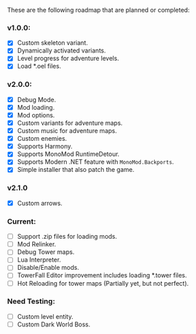 These are the following roadmap that are planned or completed:

### v1.0.0:
- [x] Custom skeleton variant.
- [x] Dynamically activated variants.
- [x] Level progress for adventure levels.
- [x] Load *.oel files.

### v2.0.0:
- [x] Debug Mode.
- [x] Mod loading.
- [x] Mod options.
- [x] Custom variants for adventure maps.
- [x] Custom music for adventure maps.
- [x] Custom enemies.
- [x] Supports Harmony.
- [x] Supports MonoMod RuntimeDetour.
- [x] Supports Modern .NET feature with `MonoMod.Backports`.
- [x] Simple installer that also patch the game.

### v2.1.0
- [x] Custom arrows.

### Current:
- [ ] Support .zip files for loading mods.
- [ ] Mod Relinker.
- [ ] Debug Tower maps.
- [ ] Lua Interpreter.
- [ ] Disable/Enable mods.
- [ ] TowerFall Editor improvement includes loading *.tower files.
- [ ] Hot Reloading for tower maps (Partially yet, but not perfect).

### Need Testing:
- [ ] Custom level entity.
- [ ] Custom Dark World Boss.
